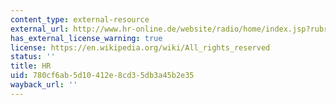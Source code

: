```yaml
---
content_type: external-resource
external_url: http://www.hr-online.de/website/radio/home/index.jsp?rubrik=15736
has_external_license_warning: true
license: https://en.wikipedia.org/wiki/All_rights_reserved
status: ''
title: HR
uid: 780cf6ab-5d10-412e-8cd3-5db3a45b2e35
wayback_url: ''
---
```

